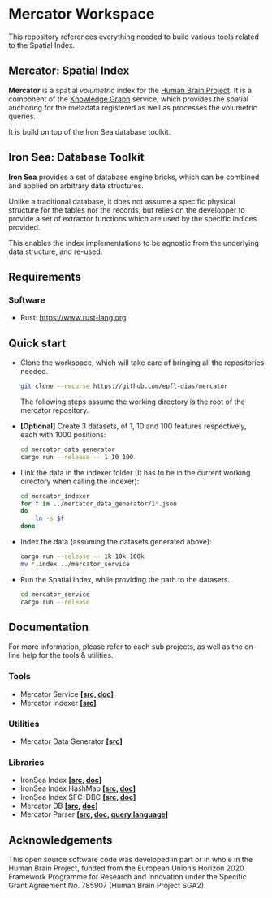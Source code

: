 # Mercator Workspace

This repository references everything needed to build various tools related to the Spatial Index.

## Mercator: Spatial Index

**Mercator** is a spatial *volumetric* index for the [Human Brain Project](http://www.humanbrainproject.eu). It is a component of the [Knowledge Graph](http://www.humanbrainproject.eu/en/explore-the-brain/search/) service, which  provides the spatial anchoring for the metadata registered as well as processes the volumetric queries.

It is build on top of the Iron Sea database toolkit.

## Iron Sea: Database Toolkit

**Iron Sea** provides a set of database engine bricks, which can be combined and applied on arbitrary data structures.

Unlike a traditional database, it does not assume a specific physical structure for the tables nor the records, but relies on the developper to provide a set of extractor functions which are used by the specific indices provided.

This enables the index implementations to be agnostic from the underlying data structure, and re-used.

## Requirements

### Software

 * Rust: https://www.rust-lang.org

## Quick start

 * Clone the workspace, which will take care of bringing all the repositories needed.

   ```sh
   git clone --recurse https://github.com/epfl-dias/mercator
   ```

   The following steps assume the working directory is the root of the mercator repository.

 * **[Optional]** Create 3 datasets, of 1, 10 and 100 features respectively, each with 1000 positions:

   ```sh
   cd mercator_data_generator
   cargo run --release -- 1 10 100
   ```

 * Link the data in the indexer folder (It has to be in the current working directory when calling the indexer):

   ```sh
   cd mercator_indexer
   for f in ../mercator_data_generator/1*.json
   do
       ln -s $f
   done
   ```

 * Index the data (assuming the datasets generated above):

   ```sh
   cargo run --release -- 1k 10k 100k
   mv *.index ../mercator_service
   ```

 * Run the Spatial Index, while providing the path to the datasets.

   ```sh
   cd mercator_service
   cargo run --release
   ```

## Documentation

For more information, please refer to each sub projects, as well as the on-line help for the tools & utilities.

### Tools

 * Mercator Service
   **[[src](https://github.com/epfl-dias/mercator_service), [doc](https://epfl-dias.github.io/mercator_service/)]**
 * Mercator Indexer
   **[[src](https://github.com/epfl-dias/mercator_indexer)]**

### Utilities

 * Mercator Data Generator
   **[[src](https://github.com/epfl-dias/mercator_data_generator/)]**

### Libraries

 * IronSea Index
    **[[src](https://github.com/epfl-dias/ironsea_index/), [doc](https://epfl-dias.github.io/ironsea_index/)]**
 * IronSea Index HashMap
    **[[src](https://github.com/epfl-dias/ironsea_index_hashmap/), [doc](https://epfl-dias.github.io/ironsea_index_hashmap/)]**
 * IronSea Index SFC-DBC
   **[[src](https://github.com/epfl-dias/ironsea_index_sfc_dbc/), [doc](https://epfl-dias.github.io/ironsea_index_sfc_dbc/)]**
 * Mercator DB
   **[[src](https://github.com/epfl-dias/mercator_db/), [doc](https://epfl-dias.github.io/mercator_db/)]**
 * Mercator Parser **[[src](https://github.com/epfl-dias/mercator_parser/), [doc](https://epfl-dias.github.io/mercator_parser/), [query language](https://epfl-dias.github.io/mercator_parser/book/)]**

## Acknowledgements

This open source software code was developed in part or in whole in the
Human Brain Project, funded from the European Union’s Horizon 2020
Framework Programme for Research and Innovation under the Specific Grant
Agreement No. 785907 (Human Brain Project SGA2).
